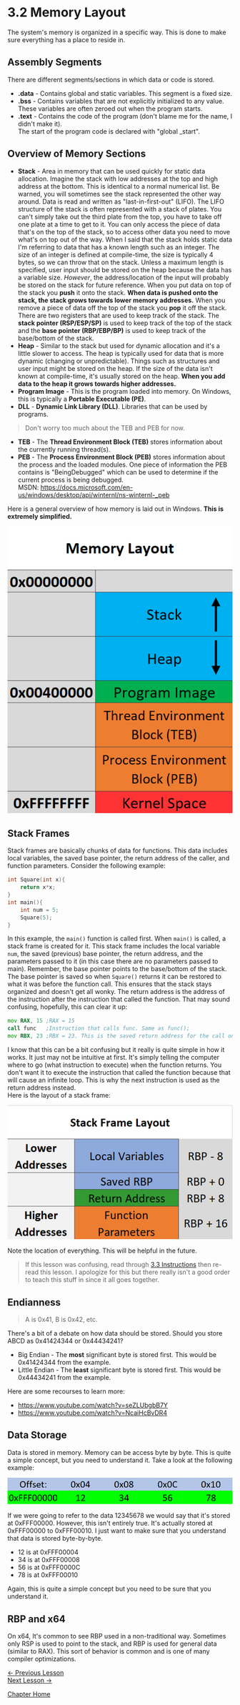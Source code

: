 # 3.2 Memory Layout
The system's memory is organized in a specific way. This is done to make sure everything has a place to reside in.

## Assembly Segments
There are different segments/sections in which data or code is stored.
* **.data** - Contains global and static variables. This segment is a fixed size.
* **.bss** - Contains variables that are not explicitly initialized to any value. These variables are often zeroed out when the program starts.
* **.text** - Contains the code of the program (don't blame me for the name, I didn't make it).  
The start of the program code is declared with "global _start".

## Overview of Memory Sections
* **Stack** - Area in memory that can be used quickly for static data allocation. Imagine the stack with low addresses at the top and high address at the bottom. This is identical to a normal numerical list. Be warned, you will sometimes see the stack represented the other way around. Data is read and written as "last-in-first-out" (LIFO). The LIFO structure of the stack is often represented with a stack of plates. You can't simply take out the third plate from the top, you have to take off one plate at a time to get to it. You can only access the piece of data that's on the top of the stack, so to access other data you need to move what's on top out of the way. When I said that the stack holds static data I'm referring to data that has a known length such as an integer. The size of an integer is defined at compile-time, the size is typically 4 bytes, so we can throw that on the stack. Unless a maximum length is specified, user input should be stored on the heap because the data has a variable size. *However*, the address/location of the input will probably be stored on the stack for future reference. When you put data on top of the stack you **push** it onto the stack. **When data is pushed onto the stack, the stack grows towards lower memory addresses.** When you remove a piece of data off the top of the stack you **pop** it off the stack. There are two registers that are used to keep track of the stack. The **stack pointer (RSP/ESP/SP)** is used to keep track of the top of the stack and the **base pointer (RBP/EBP/BP)** is used to keep track of the base/bottom of the stack.
* **Heap** - Similar to the stack but used for dynamic allocation and it's a little slower to access. The heap is typically used for data that is more dynamic (changing or unpredictable). Things such as structures and user input might be stored on the heap. If the size of the data isn't known at compile-time, it's usually stored on the heap. **When you add data to the heap it grows towards higher addresses.**
* **Program Image** - This is the program loaded into memory. On Windows, this is typically a **Portable Executable (PE)**.
* **DLL** - **Dynamic Link Library (DLL)**. Libraries that can be used by programs.
> Don't worry too much about the TEB and PEB for now.
* **TEB** - The **Thread Environment Block (TEB)** stores information about the currently running thread(s).
* **PEB** - The **Process Environment Block (PEB)** stores information about the process and the loaded modules. One piece of information the PEB contains is "BeingDebugged" which can be used to determine if the current process is being debugged.  
MSDN: https://docs.microsoft.com/en-us/windows/desktop/api/winternl/ns-winternl-_peb

Here is a general overview of how memory is laid out in Windows. **This is extremely simplified.**
<p align="center">
  <img src="[ignore]/WindowsMemoryLayout.png">
</p>

## Stack Frames
Stack frames are basically chunks of data for functions. This data includes local variables, the saved base pointer, the return address of the caller, and function parameters. Consider the following example:
```c
int Square(int x){
    return x*x;
}
int main(){
    int num = 5;
    Square(5);
}
```
In this example, the `main()` function is called first. When `main()` is called, a stack frame is created for it. This stack frame includes the local variable `num`, the saved (previous) base pointer, the return address, and the parameters passed to it (in this case there are no parameters passed to main). Remember, the base pointer points to the base/bottom of the stack. The base pointer is saved so when `Square()` returns it can be restored to what it was before the function call. This ensures that the stack stays organized and doesn't get all wonky. The return address is the address of the instruction after the instruction that called the function. That may sound confusing, hopefully, this can clear it up:
```asm
mov RAX, 15 ;RAX = 15
call func   ;Instruction that calls func. Same as func();
mov RBX, 23 ;RBX = 23. This is the saved return address for the call on the previous line.
```
I know that this can be a bit confusing but it really is quite simple in how it works. It just may not be intuitive at first. It's simply telling the computer where to go (what instruction to execute) when the function returns. You don't want it to execute the instruction that called the function because that will cause an infinite loop. This is why the next instruction is used as the return address instead.  
Here is the layout of a stack frame:
<p align="center">
  <img src="[ignore]/StackFrameLayout.png">
</p>
Note the location of everything. This will be helpful in the future.

> If this lesson was confusing, read through [3.3 Instructions](3.3%20Instructions.md) then re-read this lesson. I apologize for this but there really isn't a good order to teach this stuff in since it all goes together.

## Endianness
> A is 0x41, B is 0x42, etc.

There's a bit of a debate on how data should be stored. Should you store ABCD as 0x41424344 or 0x44434241?
* Big Endian - The **most** significant byte is stored first. This would be 0x41424344 from the example. 
* Little Endian - The **least** significant byte is stored first. This would be 0x44434241 from the example.

Here are some recourses to learn more:  
* https://www.youtube.com/watch?v=seZLUbgbB7Y
* https://www.youtube.com/watch?v=NcaiHcBvDR4

## Data Storage
Data is stored in memory. Memory can be access byte by byte. This is quite a simple concept, but you need to understand it. Take a look at the following example:
<p align="center">
  <img src="[ignore]/InMemory.png">
</p>
If we were going to refer to the data 12345678 we would say that it's stored at 0xFFF00000. However, this isn't entirely true. It's actually stored at 0xFFF00000 to 0xFFF00010. I just want to make sure that you understand that data is stored byte-by-byte.

* 12 is at 0xFFF00004
* 34 is at 0xFFF00008
* 56 is at 0xFFF0000C
* 78 is at 0xFFF00010

Again, this is quite a simple concept but you need to be sure that you understand it.

## RBP and x64
On x64, It's common to see RBP used in a non-traditional way. Sometimes only RSP is used to point to the stack, and RBP is used for general data (similar to RAX). This sort of behavior is common and is one of many compiler optimizations.

[<- Previous Lesson](3.1%20Registers.md)  
[Next Lesson ->](3.3%20Instructions.md)  

[Chapter Home](3.0%20Assembly.md)  
